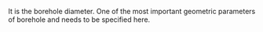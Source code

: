 It is the borehole diameter. One of the most important geometric parameters of borehole and needs to be specified here.
